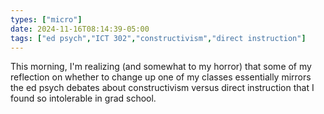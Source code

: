 ```yaml
---
types: ["micro"]
date: 2024-11-16T08:14:39-05:00
tags: ["ed psych","ICT 302","constructivism","direct instruction"]
---
```

This morning, I'm realizing (and somewhat to my horror) that some of my reflection on whether to change up one of my classes essentially mirrors the ed psych debates about constructivism versus direct instruction that I found so intolerable in grad school.
